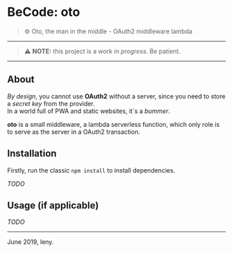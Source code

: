 # BeCode: oto
> ⚙️ Oto, the man in the middle - OAuth2 middleware lambda

* * *

> ⚠️ **NOTE:** this project is a _work in progress_. Be patient.

* * *

## About

_By design_, you cannot use **OAuth2** without a server, since you need to store a _secret key_ from the provider.  
In a world full of PWA and static websites, it´s a _bummer_.

**oto** is a small middleware, a lambda serverless function, which only role is to serve as the server in a OAuth2 transaction.

## Installation

Firstly, run the classic `npm install` to install dependencies.

*TODO*

## Usage (if applicable)

*TODO*

* * *

June 2019, leny.
